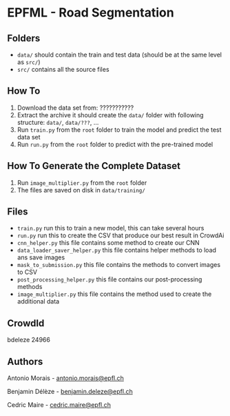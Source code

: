 # EPFML - Road Segmentation

## Folders
* `data/` should contain the train and test data (should be at the same level as `src/`)
* `src/` contains all the source files

## How To
1) Download the data set from: ???????????
2) Extract the archive it should create the `data/` folder with following structure: `data/`, `data/???`, ...
3) Run `train.py` from the `root` folder to train the model and predict the test data set
4) Run `run.py` from the `root` folder to predict with the pre-trained model

## How To Generate the Complete Dataset
1) Run `image_multiplier.py` from the `root` folder
2) The files are saved on disk in `data/training/`

## Files
* `train.py` run this to train a new model, this can take several hours
* `run.py` run this to create the CSV that produce our best result in CrowdAi
* `cnn_helper.py` this file contains some method to create our CNN
* `data_loader_saver_helper.py` this file contains helper methods to load ans save images
* `mask_to_submission.py` this file contains the methods to convert images to CSV
* `post_processing_helper.py` this file contains our post-processing methods
* `image_multiplier.py` this file contains the method used to create the additional data

## CrowdId
bdeleze 24966

## Authors
Antonio Morais - antonio.morais@epfl.ch

Benjamin Délèze - benjamin.deleze@epfl.ch

Cedric Maire - cedric.maire@epfl.ch
